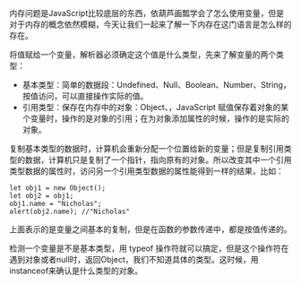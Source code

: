 内存问题是JavaScript比较底层的东西，依葫芦画瓢学会了怎么使用变量，但是对于内存的概念依然模糊，今天让我们一起来了解一下内存在这门语言是怎么样的存在。

将值赋给一个变量，解析器必须确定这个值是什么类型，先来了解变量的两个类型：

- 基本类型：简单的数据段：Undefined、Null、Boolean、Number、String，按值访问，可以直接操作实际的值。
- 引用类型：保存在内存中的对象：Object、，JavaScript 赋值保存着对象的某个变量时，操作的是对象的引用；在为对象添加属性的时候，操作的是实际的对象。

复制基本类型的数据时，计算机会重新分配一个位置给新的变量；但是复制引用类型的数据，计算机只是复制了一个指针，指向原有的对象。所以改变其中一个引用类型数据的属性时，访问另一个引用类型数据的属性能得到一样的结果，比如：

```
let obj1 = new Object();
let obj2 = obj1;
obj1.name = "Nicholas";
alert(obj2.name); //"Nicholas"
```

上面表示的是变量之间基本的复制，但是在函数的参数传递中，都是按值传递的。

检测一个变量是不是基本类型，用 typeof 操作符就可以搞定，但是这个操作符在遇到对象或者null时，返回Object，我们不知道具体的类型。这时候，用instanceof来确认是什么类型的对象。

